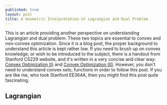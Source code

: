 ```yaml
---
published: true
layout: post
title: A Geometric Interpretation of Lagrangian and Dual Problem
---
```

This is an article providing another perspective on understanding Lagrangian and dual problem. These two topics are essential to convex and non-convex optimization. Since it is a blog post, the proper background to understand this article is kept rather low. If you need to brush up on convex knowledge, or wish to be introduced to the subject, there is a handout from Stanford CS229 website, and it's written in a very concise and clear way: [Convex Optimization (I)](http://cs229.stanford.edu/section/cs229-cvxopt.pdf) and [Convex Optimization (II)](http://cs229.stanford.edu/section/cs229-cvxopt2.pdf). However, you don't need to understand convex sets, functions in order to follow this post. If you are like me, who took Stanford EE364A, then you might find this post quite fascinating.

## Lagrangian

